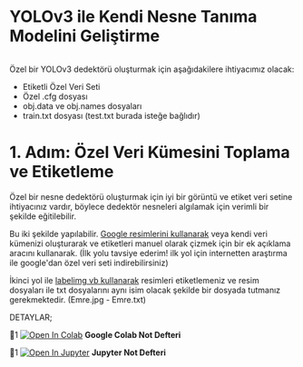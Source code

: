 # YOLOv3 ile Kendi Nesne Tanıma Modelini Geliştirme
<p><a target="_blank" rel="noopener noreferrer" href="https://github.com/emrecintas/Yolov3_Kendi_Nesne_Tanima_Modelini_Gelistirme/blob/master/iha.png"><img src="https://github.com/emrecintas/Yolov3_Kendi_Nesne_Tanima_Modelini_Gelistirme/blob/master/iha.png" alt="" style="max-width:100%;"></a></p>

Özel bir YOLOv3 dedektörü oluşturmak için aşağıdakilere ihtiyacımız olacak:

*   Etiketli Özel Veri Seti
*   Özel .cfg dosyası
*   obj.data ve obj.names dosyaları
*   train.txt dosyası (test.txt burada isteğe bağlıdır)

# 1. Adım: Özel Veri Kümesini Toplama ve Etiketleme

Özel bir nesne dedektörü oluşturmak için iyi bir görüntü ve etiket veri setine ihtiyacınız vardır, böylece dedektör nesneleri algılamak için verimli bir şekilde eğitilebilir.

Bu iki şekilde yapılabilir. [Google resimlerini kullanarak](https://storage.googleapis.com/openimages/web/index.html) veya kendi veri kümenizi oluşturarak ve etiketleri manuel olarak çizmek için bir ek açıklama aracını kullanarak. (İlk yolu tavsiye ederim! ilk yol için internetten araştırma ile google'dan özel veri seti indirebilirsiniz)

İkinci yol ile [labelimg vb kullanarak](https://tzutalin.github.io/labelImg/) resimleri etiketlemeniz ve resim dosyaları ile txt dosyalarını aynı isim olacak şekilde bir dosyada tutmanız gerekmektedir. (Emre.jpg - Emre.txt)

DETAYLAR;
<p><g-emoji class="g-emoji" alias="pushpin" fallback-src="https://github.githubassets.com/images/icons/emoji/unicode/1f4cc.png">📌</g-emoji>1 <a href="https://colab.research.google.com/github/emrecintas/Yolov3_Kendi_Nesne_Tanima_Modelini_Gelistirme/blob/master/Yolov3_Kendi_Nesne_Tanima_Modelini_Gelistirme.ipynb" rel="nofollow"><img src="https://camo.githubusercontent.com/52feade06f2fecbf006889a904d221e6a730c194/68747470733a2f2f636f6c61622e72657365617263682e676f6f676c652e636f6d2f6173736574732f636f6c61622d62616467652e737667" alt="Open In Colab" data-canonical-src="https://colab.research.google.com/assets/colab-badge.svg" style="max-width:100%;"></a> <strong>Google Colab Not Defteri</strong></p>

<p><g-emoji class="g-emoji" alias="pushpin" fallback-src="https://github.githubassets.com/images/icons/emoji/unicode/1f4cc.png">📌</g-emoji>1 <a href="https://github.com/emrecintas/Yolov3_Kendi_Nesne_Tanima_Modelini_Gelistirme/blob/master/Yolov3_Kendi_Nesne_Tanima_Modelini_Gelistirme.ipynb" rel="nofollow"><img src="https://github.com/jupyter/notebook/raw/master/docs/resources/icon_32x32.svg?sanitize=true" alt="Open In Jupyter" style="max-width:100%;"></a> <strong>Jupyter Not Defteri</strong></p>
